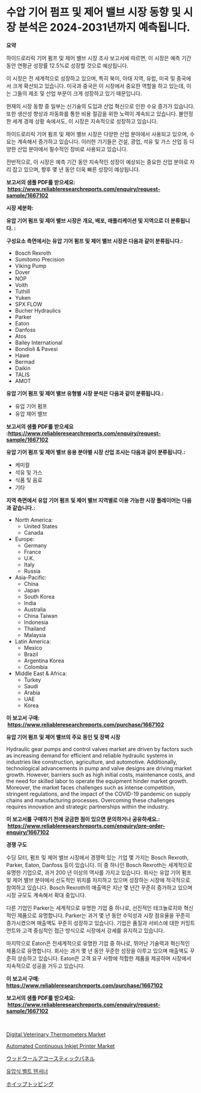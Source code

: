 <p><h1>수압 기어 펌프 및 제어 밸브 시장 동향 및 시장 분석은 2024-2031년까지 예측됩니다.</h1></p><p><strong>요약</strong></p>
<p><p>하이드로리릭 기어 펌프 및 제어 밸브 시장 조사 보고서에 따르면, 이 시장은 예측 기간 동안 연평균 성장률 12.5%로 성장할 것으로 예상됩니다. </p><p>이 시장은 전 세계적으로 성장하고 있으며, 특히 북미, 아태 지역, 유럽, 미국 및 중국에서 크게 확산되고 있습니다. 미국과 중국은 이 시장에서 중요한 역할을 하고 있는데, 이는 그들의 제조 및 산업 부문이 크게 성장하고 있기 때문입니다.</p><p>현재의 시장 동향 중 일부는 신기술의 도입과 산업 혁신으로 인한 수요 증가가 있습니다. 또한 생산성 향상과 자동화를 통한 비용 절감을 위한 노력이 계속되고 있습니다. 불안정한 세계 경제 상황 속에서도, 이 시장은 지속적으로 성장하고 있습니다.</p><p>하이드로리릭 기어 펌프 및 제어 밸브 시장은 다양한 산업 분야에서 사용되고 있으며, 수요는 계속해서 증가하고 있습니다. 이러한 기기들은 건설, 광업, 석유 및 가스 산업 등 다양한 산업 분야에서 필수적인 장비로 사용되고 있습니다.</p><p>전반적으로, 이 시장은 예측 기간 동안 지속적인 성장이 예상되는 중요한 산업 분야로 자리 잡고 있으며, 향후 몇 년 동안 더욱 빠른 성장이 예상됩니다.</p></p>
<p><strong>보고서의 샘플 PDF를 받으세요: &nbsp;<a href="https://www.reliableresearchreports.com/enquiry/request-sample/1667102">https://www.reliableresearchreports.com/enquiry/request-sample/1667102</a></strong></p>
<p><strong>시장 세분화:</strong></p>
<p><strong> 유압 기어 펌프 및 제어 밸브 시장은 개요, 배포, 애플리케이션 및 지역으로 더 분류됩니다. :</strong></p>
<p><strong>구성요소 측면에서는 유압 기어 펌프 및 제어 밸브 시장은 다음과 같이 분류됩니다.:</strong></p>
<p><ul><li>Bosch Rexroth</li><li>Sumitomo Precision</li><li>Viking Pump</li><li>Dover</li><li>NOP</li><li>Voith</li><li>Tuthill</li><li>Yuken</li><li>SPX FLOW</li><li>Bucher Hydraulics</li><li>Parker</li><li>Eaton</li><li>Danfoss</li><li>Atos</li><li>Bailey International</li><li>Bondioli & Pavesi</li><li>Hawe</li><li>Bermad</li><li>Daikin</li><li>TALIS</li><li>AMOT</li></ul></p>
<p><strong> 유압 기어 펌프 및 제어 밸브 유형별 시장 분석은 다음과 같이 분류됩니다.:</strong></p>
<p><ul><li>유압 기어 펌프</li><li>유압 제어 밸브</li></ul></p>
<p><strong>보고서의 샘플 PDF를 받으세요 :<a href="https://www.reliableresearchreports.com/enquiry/request-sample/1667102">https://www.reliableresearchreports.com/enquiry/request-sample/1667102</a></strong></p>
<p><strong> 유압 기어 펌프 및 제어 밸브 응용 분야별 시장 산업 조사는 다음과 같이 분류됩니다.:</strong></p>
<p><ul><li>케미컬</li><li>석유 및 가스</li><li>식품 및 음료</li><li>기타</li></ul></p>
<p><strong>지역 측면에서 유압 기어 펌프 및 제어 밸브 지역별로 이용 가능한 시장 플레이어는 다음과 같습니다.:</strong></p>
<p><ul>
    <li>
        North America:
        <ul>
            <li>United States</li>
            <li>Canada</li>
        </ul>
    </li>
    <li>
        Europe:
        <ul>
            <li>Germany</li>
            <li>France</li>
            <li>U.K.</li>
            <li>Italy</li>
            <li>Russia</li>
        </ul>
    </li>
    <li>
        Asia-Pacific:
        <ul>
            <li>China</li>
            <li>Japan</li>
            <li>South Korea</li>
            <li>India</li>
            <li>Australia</li>
            <li>China Taiwan</li>
            <li>Indonesia</li>
            <li>Thailand</li>
            <li>Malaysia</li>
        </ul>
    </li>
    <li>
        Latin America:
        <ul>
            <li>Mexico</li>
            <li>Brazil</li>
            <li>Argentina Korea</li>
            <li>Colombia</li>
        </ul>
    </li>
    <li>
        Middle East & Africa:
        <ul>
            <li>Turkey</li>
            <li>Saudi</li>
            <li>Arabia</li>
            <li>UAE</li>
            <li>Korea</li>
        </ul>
    </li>
    </ul></p>
<p><strong>이 보고서 구매: &nbsp;<a href="https://www.reliableresearchreports.com/purchase/1667102">https://www.reliableresearchreports.com/purchase/1667102</a></strong></p>
<p><strong>유압 기어 펌프 및 제어 밸브의 주요 동인 및 장벽 시장</strong></p>
<p><p>Hydraulic gear pumps and control valves market are driven by factors such as increasing demand for efficient and reliable hydraulic systems in industries like construction, agriculture, and automotive. Additionally, technological advancements in pump and valve designs are driving market growth. However, barriers such as high initial costs, maintenance costs, and the need for skilled labor to operate the equipment hinder market growth. Moreover, the market faces challenges such as intense competition, stringent regulations, and the impact of the COVID-19 pandemic on supply chains and manufacturing processes. Overcoming these challenges requires innovation and strategic partnerships within the industry.</p></p>
<p><strong>이 보고서를 구매하기 전에 궁금한 점이 있으면 문의하거나 공유하세요.: &nbsp;<a href="https://www.reliableresearchreports.com/enquiry/pre-order-enquiry/1667102">https://www.reliableresearchreports.com/enquiry/pre-order-enquiry/1667102</a></strong></p>
<p><strong>경쟁 구도</strong></p>
<p><p>수딩 모터, 펌프 및 제어 밸브 시장에서 경쟁력 있는 기업 몇 가지는 Bosch Rexroth, Parker, Eaton, Danfoss 등이 있습니다. 이 중 하나인 Bosch Rexroth는 세계적으로 유명한 기업으로, 과거 200 년 이상의 역사를 가지고 있습니다. 회사는 유압 기어 펌프 및 제어 밸브 분야에서 선도적인 위치를 차지하고 있으며 성장하는 시장에 적극적으로 참여하고 있습니다. Bosch Rexroth의 매출액은 지난 몇 년간 꾸준히 증가하고 있으며 시장 규모도 계속해서 확대 중입니다.</p><p>다른 기업인 Parker는 세계적으로 유명한 기업 중 하나로, 선진적인 테크놀로지와 혁신적인 제품으로 유명합니다. Parker는 과거 몇 년 동안 수익성과 시장 점유율을 꾸준히 증가시켰으며 매출액도 꾸준히 성장하고 있습니다. 기업은 품질과 서비스에 대한 커밍트먼트와 고객 중심적인 접근 방식으로 시장에서 강세를 유지하고 있습니다.</p><p>마지막으로 Eaton은 전세계적으로 유명한 기업 중 하나로, 뛰어난 기술력과 혁신적인 제품으로 유명합니다. 회사는 과거 몇 년 동안 꾸준한 성장을 이루고 있으며 매출액도 꾸준히 상승하고 있습니다. Eaton은 고객 요구 사항에 적합한 제품을 제공하며 시장에서 지속적으로 성공을 거두고 있습니다.</p></p>
<p><strong>이 보고서 구매: &nbsp; <a href="https://www.reliableresearchreports.com/purchase/1667102">https://www.reliableresearchreports.com/purchase/1667102</a></strong></p>
<p><strong>보고서의 샘플 PDF를 받으세요: &nbsp;<a href="https://www.reliableresearchreports.com/enquiry/request-sample/1667102">https://www.reliableresearchreports.com/enquiry/request-sample/1667102</a></strong><strong></strong></p>
<p>&nbsp;</p>
<p><p><a href="https://www.linkedin.com/pulse/digital-veterinary-thermometers-market-provides-comprehensive-p22uf?trackingId=d4SILg7BQF4AU1%2FqrQIDEg%3D%3D">Digital Veterinary Thermometers Market</a></p><p><a href="https://github.com/gdfhhhj/Market-Research-Report-List-3/blob/main/automated-continuous-inkjet-printer-market.md">Automated Continuous Inkjet Printer Market</a></p><p><a href="https://github.com/CloydAbbott2023/Market-Research-Report-List-1/blob/main/357517015745.md">ウッドウールアコースティックパネル</a></p><p><a href="https://github.com/Howaoole34545/Market-Research-Report-List-1/blob/main/518076514409.md">유압식 벨트 텐셔너</a></p><p><a href="https://github.com/AaronVargas43/Market-Research-Report-List-1/blob/main/592889915744.md">ホイップトッピング</a></p></p>